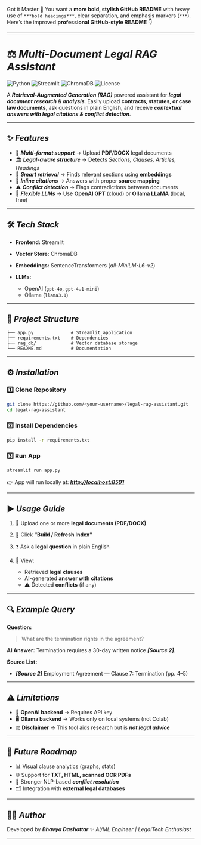 Got it Master 🙏
You want a **more bold, stylish GitHub README** with heavy use of `***bold headings***`, clear separation, and emphasis markers (`***`).
Here’s the improved **professional GitHub-style README** 👇

---

# ⚖️ ***Multi-Document Legal RAG Assistant***

![Python](https://img.shields.io/badge/Python-3.9%2B-blue)
![Streamlit](https://img.shields.io/badge/Framework-Streamlit-red)
![ChromaDB](https://img.shields.io/badge/VectorDB-ChromaDB-green)
![License](https://img.shields.io/badge/License-MIT-lightgrey)

A ***Retrieval-Augmented Generation (RAG)*** powered assistant for ***legal document research & analysis***.
Easily upload **contracts, statutes, or case law documents**, ask questions in plain English, and receive ***contextual answers with legal citations & conflict detection***.

---

## ✨ ***Features***

* 📂 ***Multi-format support*** → Upload **PDF/DOCX** legal documents
* 🏛 ***Legal-aware structure*** → Detects *Sections, Clauses, Articles, Headings*
* 🔎 ***Smart retrieval*** → Finds relevant sections using **embeddings**
* 📖 ***Inline citations*** → Answers with proper **source mapping**
* ⚠️ ***Conflict detection*** → Flags contradictions between documents
* 🧠 ***Flexible LLMs*** → Use **OpenAI GPT** (cloud) or **Ollama LLaMA** (local, free)

---

## 🛠 ***Tech Stack***

* **Frontend:** Streamlit
* **Vector Store:** ChromaDB
* **Embeddings:** SentenceTransformers (*all-MiniLM-L6-v2*)
* **LLMs:**

  * OpenAI (`gpt-4o`, `gpt-4.1-mini`)
  * Ollama (`llama3.1`)

---

## 📂 ***Project Structure***

```
├── app.py              # Streamlit application
├── requirements.txt    # Dependencies
├── rag_db/             # Vector database storage
└── README.md           # Documentation
```

---

## ⚙️ ***Installation***

### 1️⃣ Clone Repository

```bash
git clone https://github.com/<your-username>/legal-rag-assistant.git
cd legal-rag-assistant
```

### 2️⃣ Install Dependencies

```bash
pip install -r requirements.txt
```

### 3️⃣ Run App

```bash
streamlit run app.py
```

👉 App will run locally at: ***[http://localhost:8501](http://localhost:8501)***

---

## ▶️ ***Usage Guide***

1. 📂 Upload one or more **legal documents (PDF/DOCX)**
2. 🔧 Click **“Build / Refresh Index”**
3. ❓ Ask a **legal question** in plain English
4. 📑 View:

   * Retrieved **legal clauses**
   * AI-generated **answer with citations**
   * ⚠️ Detected **conflicts** (if any)

---

## 🔍 ***Example Query***

**Question:**

> What are the termination rights in the agreement?

**AI Answer:**
Termination requires a 30-day written notice ***\[Source 2]***.

**Source List:**

* ***\[Source 2]*** Employment Agreement — Clause 7: Termination (pp. 4–5)

---

## ⚠️ ***Limitations***

* 🔑 **OpenAI backend** → Requires API key
* 🖥 **Ollama backend** → Works only on local systems (not Colab)
* ⚖️ **Disclaimer** → This tool aids research but is ***not legal advice***

---

## 🚀 ***Future Roadmap***

* 📊 Visual clause analytics (graphs, stats)
* 🌐 Support for **TXT, HTML, scanned OCR PDFs**
* 🤖 Stronger NLP-based ***conflict resolution***
* 🗂 Integration with **external legal databases**

---

## 👨‍💻 ***Author***

Developed by ***Bhavya Dashottar*** ✨
*AI/ML Engineer | LegalTech Enthusiast*

---
